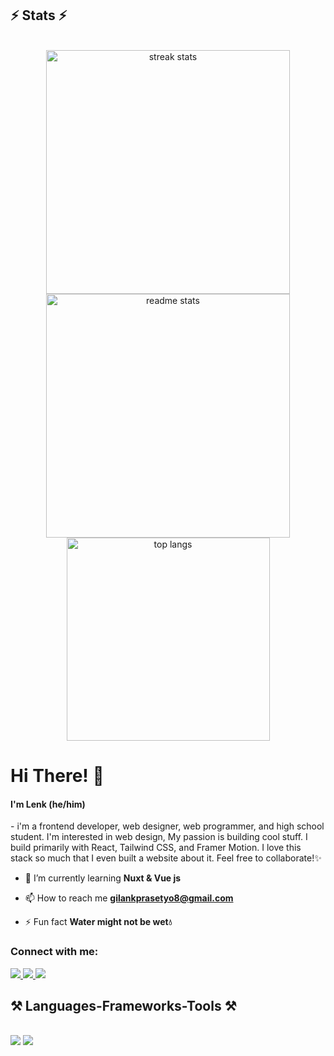 <h2 align="left">⚡ Stats ⚡</h2>
<br>
<div align="center">
  <img width=390 src="https://github-readme-streak-stats-salesp07.vercel.app/?user=Gilank884&count_private=true&theme=react&border_radius=10" alt="streak stats"/>
  <img width=390 src="https://github-readme-stats-salesp07.vercel.app/api?username=Gilank884&count_private=true&show_icons=true&theme=react&rank_icon=github&border_radius=10" alt="readme stats" />
  <br/>
  <img width=325 align="center" src="https://github-readme-stats-salesp07.vercel.app/api/top-langs/?username=Gilank884&hide=HTML&langs_count=8&layout=compact&theme=react&border_radius=10&size_weight=0.5&count_weight=0.5&exclude_repo=github-readme-stats" alt="top langs" />
</div>
<h1 align="left">Hi There! 👋</h1>
<h4 align="left">I'm Lenk (he/him)</h3>
<p>- i'm a frontend developer, web designer, web programmer, and high school student. I'm interested in web design, My passion is building cool stuff. I build primarily with React, Tailwind CSS, and Framer Motion. I love this stack so much that I even built a website about it.
Feel free to collaborate!✨
</p>

- 🌱 I’m currently learning **Nuxt & Vue js**

- 📫 How to reach me **[gilankprasetyo8@gmail.com](https://lank-nalank.netlify.app/)**

- ⚡ Fun fact **Water might not be wet💧**

<h3 align="left">Connect with me:</h3>
<div align="left"> 
  <a href="mailto:gilankprasetyo8@gmail.com">
    <img src="https://img.shields.io/badge/Gmail-333333?style=for-the-badge&logo=gmail&logoColor=red" />
  </a>
  <a href="https://www.linkedin.com/in/gilang-prasetyo84/" target="_blank">
    <img src="https://img.shields.io/badge/LinkedIn-0077B5?style=for-the-badge&logo=linkedin&logoColor=white" target="_blank" />
  </a>
  <a href="Gilank84.me" target="_blank">
     <img src="https://img.shields.io/badge/Portfolio-FF5722?style=for-the-badge&logo=todoist&logoColor=white" target="_blank" /> <!-- sqlite, safari, google-chrome are other good icon options -->
  </a>
</div>

<h2 align="left">⚒️ Languages-Frameworks-Tools ⚒️</h2>
<br/>
<div align="left">
    <img src="https://skillicons.dev/icons?i=react,bootstrap,html,css,vscode,github,figma,tailwind" />
    <img src="https://skillicons.dev/icons?i=javascript,typescript,nextjs,laravel,godot" /><br>
</div>

<div align="left">

  <br/><br/><br/>
</div>
